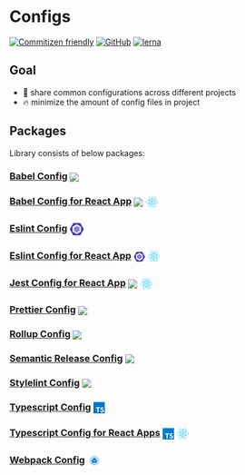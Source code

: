 # Configs

[![Commitizen friendly](https://img.shields.io/badge/commitizen-friendly-brightgreen.svg)](http://commitizen.github.io/cz-cli/)
[![GitHub](https://img.shields.io/github/license/medly/medly-components)](https://github.com/medly/medly-components/blob/master/LICENSE)
[![lerna](https://img.shields.io/badge/maintained%20with-lerna-cc00ff.svg)](https://lerna.js.org/)

## Goal

- 🧩 share common configurations across different projects
- 🔥 minimize the amount of config files in project

## Packages

Library consists of below packages:

### [Babel Config](https://github.com/medly/configs/tree/master/packages/babel-config) <img style="vertical-align: middle" height="20" src="https://raw.githubusercontent.com/babel/logo/master/babel.png">

### [Babel Config for React App](https://github.com/medly/configs/tree/master/packages/babel-config-react) <img style="vertical-align: middle" height="20" src="https://raw.githubusercontent.com/babel/logo/master/babel.png"> <img style="vertical-align: middle" height="25" src="https://raw.githubusercontent.com/github/explore/80688e429a7d4ef2fca1e82350fe8e3517d3494d/topics/react/react.png">

### [Eslint Config](https://github.com/medly/configs/tree/master/packages/eslint-config) <img style="vertical-align: middle" height="25" src="https://raw.githubusercontent.com/github/explore/80688e429a7d4ef2fca1e82350fe8e3517d3494d/topics/eslint/eslint.png">

### [Eslint Config for React App](https://github.com/medly/configs/tree/master/packages/eslint-config-react) <img style="vertical-align: middle" height="20" src="https://raw.githubusercontent.com/github/explore/80688e429a7d4ef2fca1e82350fe8e3517d3494d/topics/eslint/eslint.png"> <img style="vertical-align: middle" height="25" src="https://raw.githubusercontent.com/github/explore/80688e429a7d4ef2fca1e82350fe8e3517d3494d/topics/react/react.png">

### [Jest Config for React App](https://github.com/medly/configs/tree/master/packages/jest-config-react) <img style="vertical-align: middle" height="20" src="https://cdn.freebiesupply.com/logos/large/2x/jest-logo-png-transparent.png"> <img style="vertical-align: middle" height="25" src="https://raw.githubusercontent.com/github/explore/80688e429a7d4ef2fca1e82350fe8e3517d3494d/topics/react/react.png">

### [Prettier Config](https://github.com/medly/configs/tree/master/packages/prettier-config) <img style="vertical-align: middle" height="21" src="https://brandslogos.com/wp-content/uploads/images/large/prettier-logo-vector.svg">

### [Rollup Config](https://github.com/medly/configs/tree/master/packages/rollup-config) <img style="vertical-align: middle" height="25" src="https://rollupjs.org/logo.svg" />

### [Semantic Release Config](https://github.com/medly/configs/tree/master/packages/semantic-release-config) <img style="vertical-align: middle" height="25" src="https://gblobscdn.gitbook.com/spaces%2F-LGsE7zdvzHI5cG-XV6p%2Favatar.png?alt=media">

### [Stylelint Config](https://github.com/medly/configs/tree/master/packages/stylelint-config) <img style="vertical-align: middle" height="20" src="https://cdn.freebiesupply.com/logos/large/2x/stylelint-logo-png-transparent.png">

### [Typescript Config](https://github.com/medly/configs/tree/master/packages/typescript-config) <img style="vertical-align: middle" height="20" src="https://raw.githubusercontent.com/github/explore/80688e429a7d4ef2fca1e82350fe8e3517d3494d/topics/typescript/typescript.png">

### [Typescript Config for React Apps](https://github.com/medly/configs/tree/master/packages/typescript-config-react) <img style="vertical-align: middle" height="20" src="https://raw.githubusercontent.com/github/explore/80688e429a7d4ef2fca1e82350fe8e3517d3494d/topics/typescript/typescript.png"> <img style="vertical-align: middle" height="25" src="https://raw.githubusercontent.com/github/explore/80688e429a7d4ef2fca1e82350fe8e3517d3494d/topics/react/react.png">

### [Webpack Config](https://github.com/medly/configs/tree/master/packages/webpack-config) <img style="vertical-align: middle" height="25" src="https://raw.githubusercontent.com/github/explore/80688e429a7d4ef2fca1e82350fe8e3517d3494d/topics/webpack/webpack.png">
